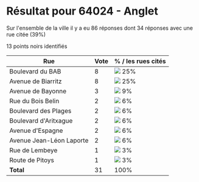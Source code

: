 # Résultat pour 64024 - Anglet

Sur l'ensemble de la ville il y a eu 86 réponses dont 34 réponses avec une rue citée (39%)

13 points noirs identifiés

| Rue | Vote | % / les rues cités|
|-----|------|-------------------|
| Boulevard du BAB | 8 | <img src="../../img/bar_25.gif" />&nbsp;25%|
| Avenue de Biarritz | 8 | <img src="../../img/bar_25.gif" />&nbsp;25%|
| Avenue de Bayonne | 3 | <img src="../../img/bar_9.gif" />&nbsp;9%|
| Rue du Bois Belin | 2 | <img src="../../img/bar_6.gif" />&nbsp;6%|
| Boulevard des Plages | 2 | <img src="../../img/bar_6.gif" />&nbsp;6%|
| Boulevard d'Aritxague | 2 | <img src="../../img/bar_6.gif" />&nbsp;6%|
| Avenue d'Espagne | 2 | <img src="../../img/bar_6.gif" />&nbsp;6%|
| Avenue Jean-Léon Laporte | 2 | <img src="../../img/bar_6.gif" />&nbsp;6%|
| Rue de Lembeye | 1 | <img src="../../img/bar_3.gif" />&nbsp;3%|
| Route de Pitoys | 1 | <img src="../../img/bar_3.gif" />&nbsp;3%|
| **Total** | 31 | 100%|
